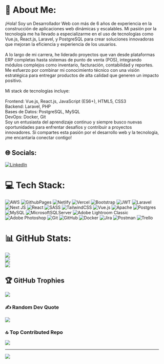 # 💫 About Me:
¡Hola! Soy un Desarrollador Web con más de 6 años de experiencia en la construcción de aplicaciones web dinámicas y escalables. Mi pasión por la tecnología me ha llevado a especializarme en el uso de tecnologías como Vue.js, React.js, Laravel, y PostgreSQL para crear soluciones innovadoras que mejoran la eficiencia y experiencia de los usuarios.<br><br>A lo largo de mi carrera, he liderado proyectos que van desde plataformas ERP completas hasta sistemas de punto de venta (POS), integrando módulos complejos como inventario, facturación, contabilidad y reportes. Me esfuerzo por combinar mi conocimiento técnico con una visión estratégica para entregar productos de alta calidad que generen un impacto positivo.<br><br>Mi stack de tecnologías incluye:<br><br>Frontend: Vue.js, React.js, JavaScript (ES6+), HTML5, CSS3<br>Backend: Laravel, PHP<br>Bases de Datos: PostgreSQL, MySQL<br>DevOps: Docker, Git<br>Soy un entusiasta del aprendizaje continuo y siempre busco nuevas oportunidades para enfrentar desafíos y contribuir a proyectos innovadores. Si compartes esta pasión por el desarrollo web y la tecnología, ¡me encantaría conectar contigo!


## 🌐 Socials:
[![LinkedIn](https://img.shields.io/badge/LinkedIn-%230077B5.svg?logo=linkedin&logoColor=white)](https://linkedin.com/in/https://www.linkedin.com/in/octavio-morales-ab9b761b0) 

# 💻 Tech Stack:
![AWS](https://img.shields.io/badge/AWS-%23FF9900.svg?style=flat&logo=amazon-aws&logoColor=white) ![GithubPages](https://img.shields.io/badge/github%20pages-121013?style=flat&logo=github&logoColor=white) ![Netlify](https://img.shields.io/badge/netlify-%23000000.svg?style=flat&logo=netlify&logoColor=#00C7B7) ![Vercel](https://img.shields.io/badge/vercel-%23000000.svg?style=flat&logo=vercel&logoColor=white) ![Bootstrap](https://img.shields.io/badge/bootstrap-%238511FA.svg?style=flat&logo=bootstrap&logoColor=white) ![JWT](https://img.shields.io/badge/JWT-black?style=flat&logo=JSON%20web%20tokens) ![Laravel](https://img.shields.io/badge/laravel-%23FF2D20.svg?style=flat&logo=laravel&logoColor=white) ![Next JS](https://img.shields.io/badge/Next-black?style=flat&logo=next.js&logoColor=white) ![React](https://img.shields.io/badge/react-%2320232a.svg?style=flat&logo=react&logoColor=%2361DAFB) ![SASS](https://img.shields.io/badge/SASS-hotpink.svg?style=flat&logo=SASS&logoColor=white) ![TailwindCSS](https://img.shields.io/badge/tailwindcss-%2338B2AC.svg?style=flat&logo=tailwind-css&logoColor=white) ![Vue.js](https://img.shields.io/badge/vue.js-%2335495e.svg?style=flat&logo=vuedotjs&logoColor=%234FC08D) ![Apache](https://img.shields.io/badge/apache-%23D42029.svg?style=flat&logo=apache&logoColor=white) ![Postgres](https://img.shields.io/badge/postgres-%23316192.svg?style=flat&logo=postgresql&logoColor=white) ![MySQL](https://img.shields.io/badge/mysql-4479A1.svg?style=flat&logo=mysql&logoColor=white) ![MicrosoftSQLServer](https://img.shields.io/badge/Microsoft%20SQL%20Server-CC2927?style=flat&logo=microsoft%20sql%20server&logoColor=white) ![Adobe Lightroom Classic](https://img.shields.io/badge/Adobe%20Lightroom%20Classic-31A8FF.svg?style=flat&logo=Adobe%20Lightroom%20Classic&logoColor=white) ![Adobe Photoshop](https://img.shields.io/badge/adobe%20photoshop-%2331A8FF.svg?style=flat&logo=adobe%20photoshop&logoColor=white) ![Git](https://img.shields.io/badge/git-%23F05033.svg?style=flat&logo=git&logoColor=white) ![GitHub](https://img.shields.io/badge/github-%23121011.svg?style=flat&logo=github&logoColor=white) ![Docker](https://img.shields.io/badge/docker-%230db7ed.svg?style=flat&logo=docker&logoColor=white) ![Jira](https://img.shields.io/badge/jira-%230A0FFF.svg?style=flat&logo=jira&logoColor=white) ![Postman](https://img.shields.io/badge/Postman-FF6C37?style=flat&logo=postman&logoColor=white) ![Trello](https://img.shields.io/badge/Trello-%23026AA7.svg?style=flat&logo=Trello&logoColor=white)
# 📊 GitHub Stats:
![](https://github-readme-stats.vercel.app/api?username=Netsky2-tech&theme=shadow_blue&hide_border=false&include_all_commits=true&count_private=true)<br/>
![](https://github-readme-streak-stats.herokuapp.com/?user=Netsky2-tech&theme=shadow_blue&hide_border=false)<br/>
![](https://github-readme-stats.vercel.app/api/top-langs/?username=Netsky2-tech&theme=shadow_blue&hide_border=false&include_all_commits=true&count_private=true&layout=compact)

## 🏆 GitHub Trophies
![](https://github-profile-trophy.vercel.app/?username=Netsky2-tech&theme=radical&no-frame=false&no-bg=false&margin-w=4)

### ✍️ Random Dev Quote
![](https://quotes-github-readme.vercel.app/api?type=horizontal&theme=radical)

### 🔝 Top Contributed Repo
![](https://github-contributor-stats.vercel.app/api?username=Netsky2-tech&limit=5&theme=dark&combine_all_yearly_contributions=true)

---
[![](https://visitcount.itsvg.in/api?id=Netsky2-tech&icon=0&color=0)](https://visitcount.itsvg.in)

<!-- Proudly created with GPRM ( https://gprm.itsvg.in ) -->
